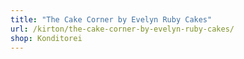 ```yaml
---
title: "The Cake Corner by Evelyn Ruby Cakes"
url: /kirton/the-cake-corner-by-evelyn-ruby-cakes/
shop: Konditorei
---
```

